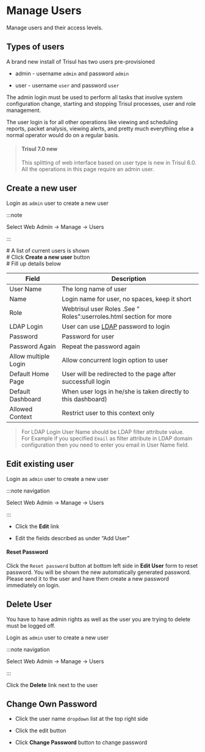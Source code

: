 # Manage Users

Manage users and their access levels.

## Types of users

A brand new install of Trisul has two users pre-provisioned

- admin - username `admin` and password `admin`

- user - username `user` and password `user`

The admin login must be used to perform all tasks that involve system
configuration change, starting and stopping Trisul processes, user and
role management.

The user login is for all other operations like viewing and scheduling
reports, packet analysis, viewing alerts, and pretty much everything
else a normal operator would do on a regular basis.

> #### Trisul 7.0 new
> 
> This splitting of web interface based on user type is new in Trisul
> 6.0.  
> All the operations in this page require an admin user.

## Create a new user

Login as `admin` user to create a new user

:::note 

Select Web Admin -\> Manage -\> Users

:::

\# A list of current users is shown  
\# Click **Create a new user** button  
\# Fill up details below

| Field                | Description                                                              |
| -------------------- | ------------------------------------------------------------------------ |
| User Name            | The long name of user                                                    |
| Name                 | Login name for user, no spaces, keep it short                            |
| Role                 | Webtrisul user Roles .See ” Roles”:userroles.html section for more       |
| LDAP Login           | User can use [LDAP](/docs/ug/webadmin/ldap_login.html) password to login |
| Password             | Password for user                                                        |
| Password Again       | Repeat the password again                                                |
| Allow multiple Login | Allow concurrent login option to user                                    |
| Default Home Page    | User will be redirected to the page after successfull login              |
| Default Dashboard    | When user logs in he/she is taken directly to this dashboard)            |
| Allowed Context      | Restrict user to this context only                                       |

> For LDAP Login User Name should be LDAP filter attribute value.  
> For Example if you specified `Email` as filter attribute in LDAP domain
> configuration then you need to enter you email in User Name field.

## Edit existing user

Login as `admin` user to create a new user

:::note navigation

Select Web Admin -\> Manage -\> Users

:::

- Click the **Edit** link

- Edit the fields described as under “Add User”

#### Reset Password

Click the `Reset password` button at bottom left side in **Edit User**
form to reset password. You will be shown the new automatically
generated password. Please send it to the user and have them create a
new password immediately on login.

## Delete User

You have to have admin rights as well as the user you are trying to
delete must be logged off.

Login as `admin` user to create a new user

:::note navigation

Select Web Admin -\> Manage -\> Users

:::

Click the **Delete** link next to the user

## Change Own Password

- Click the user name `dropdown` list at the top right side

- Click the edit button

- Click **Change Password** button to change password
